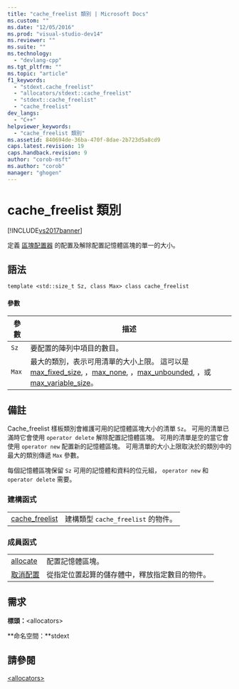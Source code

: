 ```yaml
---
title: "cache_freelist 類別 | Microsoft Docs"
ms.custom: ""
ms.date: "12/05/2016"
ms.prod: "visual-studio-dev14"
ms.reviewer: ""
ms.suite: ""
ms.technology: 
  - "devlang-cpp"
ms.tgt_pltfrm: ""
ms.topic: "article"
f1_keywords: 
  - "stdext.cache_freelist"
  - "allocators/stdext::cache_freelist"
  - "stdext::cache_freelist"
  - "cache_freelist"
dev_langs: 
  - "C++"
helpviewer_keywords: 
  - "cache_freelist 類別"
ms.assetid: 840694de-36ba-470f-8dae-2b723d5a8cd9
caps.latest.revision: 19
caps.handback.revision: 9
author: "corob-msft"
ms.author: "corob"
manager: "ghogen"
---
```

# cache_freelist 類別
[!INCLUDE[vs2017banner](../assembler/inline/includes/vs2017banner.md)]

定義 [區塊配置器](../standard-library/allocators-header.md) 的配置及解除配置記憶體區塊的單一的大小。  
  
## 語法  
  
```  
template <std::size_t Sz, class Max> class cache_freelist  
```  
  
#### 參數  
  
|參數|描述|  
|--------|--------|  
|`Sz`|要配置的陣列中項目的數目。|  
|`Max`|最大的類別，表示可用清單的大小上限。 這可以是 [max\_fixed\_size](../standard-library/max-fixed-size-class.md), ，[max\_none](../standard-library/max-none-class.md), ，[max\_unbounded](../standard-library/max-unbounded-class.md), ，或 [max\_variable\_size](../standard-library/max-variable-size-class.md)。|  
  
## 備註  
 Cache\_freelist 樣板類別會維護可用的記憶體區塊大小的清單 `Sz`。 可用的清單已滿時它會使用 `operator delete` 解除配置記憶體區塊。 可用的清單是空的當它會使用 `operator new` 配置新的記憶體區塊。 可用清單的大小上限取決於的類別中的最大的類別傳遞 `Max` 參數。  
  
 每個記憶體區塊保留 `Sz` 可用的記憶體和資料的位元組， `operator new` 和 `operator delete` 需要。  
  
### 建構函式  
  
|||  
|-|-|  
|[cache\_freelist](../Topic/cache_freelist::cache_freelist.md)|建構類型 `cache_freelist` 的物件。|  
  
### 成員函式  
  
|||  
|-|-|  
|[allocate](../Topic/cache_freelist::allocate.md)|配置記憶體區塊。|  
|[取消配置](../Topic/cache_freelist::deallocate.md)|從指定位置起算的儲存體中，釋放指定數目的物件。|  
  
## 需求  
 **標頭：**\<allocators\>  
  
 **命名空間：**stdext  
  
## 請參閱  
 [\<allocators\>](../standard-library/allocators-header.md)